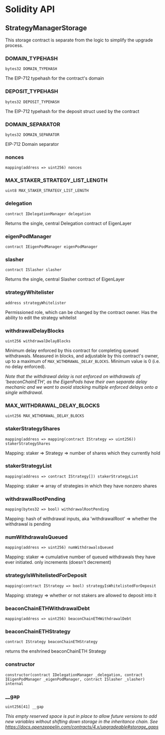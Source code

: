 # Solidity API

## StrategyManagerStorage

This storage contract is separate from the logic to simplify the upgrade process.

### DOMAIN_TYPEHASH

```solidity
bytes32 DOMAIN_TYPEHASH
```

The EIP-712 typehash for the contract's domain

### DEPOSIT_TYPEHASH

```solidity
bytes32 DEPOSIT_TYPEHASH
```

The EIP-712 typehash for the deposit struct used by the contract

### DOMAIN_SEPARATOR

```solidity
bytes32 DOMAIN_SEPARATOR
```

EIP-712 Domain separator

### nonces

```solidity
mapping(address => uint256) nonces
```

### MAX_STAKER_STRATEGY_LIST_LENGTH

```solidity
uint8 MAX_STAKER_STRATEGY_LIST_LENGTH
```

### delegation

```solidity
contract IDelegationManager delegation
```

Returns the single, central Delegation contract of EigenLayer

### eigenPodManager

```solidity
contract IEigenPodManager eigenPodManager
```

### slasher

```solidity
contract ISlasher slasher
```

Returns the single, central Slasher contract of EigenLayer

### strategyWhitelister

```solidity
address strategyWhitelister
```

Permissioned role, which can be changed by the contract owner. Has the ability to edit the strategy whitelist

### withdrawalDelayBlocks

```solidity
uint256 withdrawalDelayBlocks
```

Minimum delay enforced by this contract for completing queued withdrawals. Measured in blocks, and adjustable by this contract's owner,
up to a maximum of `MAX_WITHDRAWAL_DELAY_BLOCKS`. Minimum value is 0 (i.e. no delay enforced).

_Note that the withdrawal delay is not enforced on withdrawals of 'beaconChainETH', as the EigenPods have their own separate delay mechanic
and we want to avoid stacking multiple enforced delays onto a single withdrawal._

### MAX_WITHDRAWAL_DELAY_BLOCKS

```solidity
uint256 MAX_WITHDRAWAL_DELAY_BLOCKS
```

### stakerStrategyShares

```solidity
mapping(address => mapping(contract IStrategy => uint256)) stakerStrategyShares
```

Mapping: staker => Strategy => number of shares which they currently hold

### stakerStrategyList

```solidity
mapping(address => contract IStrategy[]) stakerStrategyList
```

Mapping: staker => array of strategies in which they have nonzero shares

### withdrawalRootPending

```solidity
mapping(bytes32 => bool) withdrawalRootPending
```

Mapping: hash of withdrawal inputs, aka 'withdrawalRoot' => whether the withdrawal is pending

### numWithdrawalsQueued

```solidity
mapping(address => uint256) numWithdrawalsQueued
```

Mapping: staker => cumulative number of queued withdrawals they have ever initiated. only increments (doesn't decrement)

### strategyIsWhitelistedForDeposit

```solidity
mapping(contract IStrategy => bool) strategyIsWhitelistedForDeposit
```

Mapping: strategy => whether or not stakers are allowed to deposit into it

### beaconChainETHWithdrawalDebt

```solidity
mapping(address => uint256) beaconChainETHWithdrawalDebt
```

### beaconChainETHStrategy

```solidity
contract IStrategy beaconChainETHStrategy
```

returns the enshrined beaconChainETH Strategy

### constructor

```solidity
constructor(contract IDelegationManager _delegation, contract IEigenPodManager _eigenPodManager, contract ISlasher _slasher) internal
```

### __gap

```solidity
uint256[41] __gap
```

_This empty reserved space is put in place to allow future versions to add new
variables without shifting down storage in the inheritance chain.
See https://docs.openzeppelin.com/contracts/4.x/upgradeable#storage_gaps_

